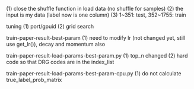 (1) close the shuffle function in load data (no shuffle for samples)
(2) the input is my data (label now is one column)
(3) 1~351: test, 352~1755: train

tuning
(1) port/gpuid
(2) grid search

train-paper-result-best-param
(1) need to modify lr (not changed yet, still use get_lr()), decay and momentum also

train-paper-result-load-params-best-param.py
(1) top_n changed
(2) hard code so that DRG codes are in the index_list

train-paper-result-load-params-best-param-cpu.py
(1) do not calculate true_label_prob_matrix
